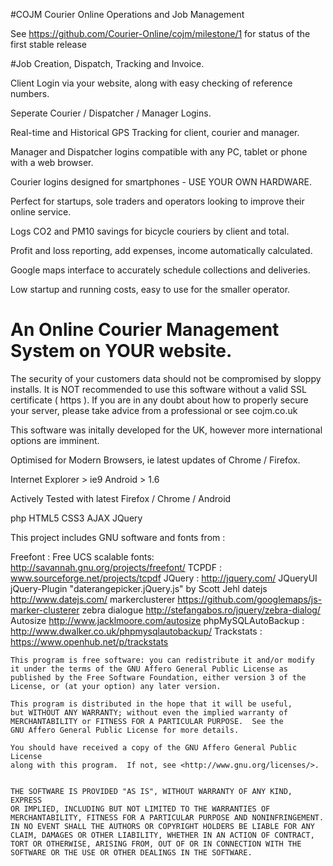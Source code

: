 #COJM
Courier Online Operations and Job Management

See https://github.com/Courier-Online/cojm/milestone/1 for status of the first stable release

#Job Creation, Dispatch, Tracking and Invoice.

Client Login via your website, along with easy checking of reference numbers.

Seperate Courier / Dispatcher / Manager Logins.

Real-time and Historical GPS Tracking for client, courier and manager.

Manager and Dispatcher logins compatible with any PC, tablet or phone with a web browser.

Courier logins designed for smartphones - USE YOUR OWN HARDWARE.

Perfect for startups, sole traders and operators looking to improve their online service.

Logs CO2 and PM10 savings for bicycle couriers by client and total.

Profit and loss reporting, add expenses, income automatically calculated.

Google maps interface to accurately schedule collections and deliveries.

Low startup and running costs, easy to use for the smaller operator.

# An Online Courier Management System on YOUR website.
The security of your customers data should not be compromised by sloppy installs.
It is NOT recommended to use this software without a valid SSL certificate ( https ).
If you are in any doubt about how to properly secure your server, please take advice from a professional or see cojm.co.uk

This software was initally developed for the UK, however more international options are imminent.



Optimised for Modern Browsers, ie latest updates of Chrome / Firefox.

Internet Explorer > ie9
Android > 1.6

Actively Tested with latest Firefox / Chrome / Android

php HTML5 CSS3 AJAX JQuery

This project includes GNU software and fonts from :

Freefont : Free UCS scalable fonts: http://savannah.gnu.org/projects/freefont/
TCPDF : www.sourceforge.net/projects/tcpdf
JQuery : http://jquery.com/ JQueryUI
jQuery-Plugin "daterangepicker.jQuery.js" by Scott Jehl
datejs http://www.datejs.com/
markerclusterer https://github.com/googlemaps/js-marker-clusterer
zebra dialogue http://stefangabos.ro/jquery/zebra-dialog/
Autosize http://www.jacklmoore.com/autosize
phpMySQLAutoBackup : http://www.dwalker.co.uk/phpmysqlautobackup/
Trackstats : https://www.openhub.net/p/trackstats


    This program is free software: you can redistribute it and/or modify
    it under the terms of the GNU Affero General Public License as
    published by the Free Software Foundation, either version 3 of the
    License, or (at your option) any later version.

    This program is distributed in the hope that it will be useful,
    but WITHOUT ANY WARRANTY; without even the implied warranty of
    MERCHANTABILITY or FITNESS FOR A PARTICULAR PURPOSE.  See the
    GNU Affero General Public License for more details.

    You should have received a copy of the GNU Affero General Public License
    along with this program.  If not, see <http://www.gnu.org/licenses/>.
	

	THE SOFTWARE IS PROVIDED "AS IS", WITHOUT WARRANTY OF ANY KIND, EXPRESS 
	OR IMPLIED, INCLUDING BUT NOT LIMITED TO THE WARRANTIES OF 
	MERCHANTABILITY, FITNESS FOR A PARTICULAR PURPOSE AND NONINFRINGEMENT. 
	IN NO EVENT SHALL THE AUTHORS OR COPYRIGHT HOLDERS BE LIABLE FOR ANY 
	CLAIM, DAMAGES OR OTHER LIABILITY, WHETHER IN AN ACTION OF CONTRACT, 
	TORT OR OTHERWISE, ARISING FROM, OUT OF OR IN CONNECTION WITH THE 
	SOFTWARE OR THE USE OR OTHER DEALINGS IN THE SOFTWARE.
